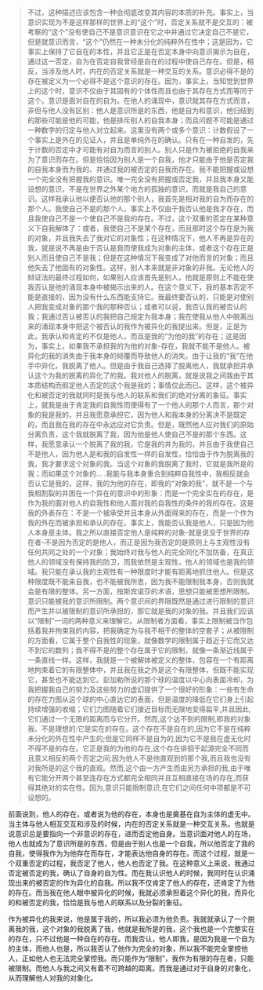 <blockquote data-pid="rECyQCrA">不过，这种描述应该包含一种会彻底改变其内容的本质的补充。事实上，当意识实现为不是这样那样的世界上的“这个”时，否定关系就不是交互的：被考察的“这个”没有使自己不是意识意识在它之中并通过它决定自己不是它，但是就意识而言，“这个”仍然在一种未分化的纯粹外在性中；这是因为，它事实上保持了它自在的本性，并且它正是在否定本身中向意识揭示为自在，通过这一否定，自为在否定自我曾经是自在的过程中使自己存在。但是，相反，当涉及他人时，内在的否定关系就是一种交互的关系。意识必得不是的存在被定义为一个必得不是这个意识的存在。因为，事实上，当知觉到世界上的这个时，意识不仅由于其固有的个体性而且也由于其存在方式而等同于这个。意识是面对自在的自为。在他人的涌现中，意识就其存在方式而言，非但与他人没有区别：他人是意识所是的东西，他是自为和意识，他归结到的那些可能是他的可能，他是排斥别人的自我本身；而且问题不可能是通过一种数字的归定与他人对立起来。这里没有两个或多个意识：计数假设了一个事实上是外在的见证人，并且是单纯外在的确认。只有在一种自发的，先于计数的否定中才可能有对自为而言的别人。别人只是作为被拒绝的自我来为了意识而存在。但是恰恰因为别人是一个自我，他才只能由于他是否定我的自我本身而为我的、并通过我的被否定的自我而存在。我不能把握或设想一个完全没有把握我的意识。唯一完全没有把握或否定我，并且我本身又能设想的意识，不是在世界之外某个地方的孤独的意识，而就是我自己的意识。这样我承认他以便否认他的那个别人，我首先是相对我的自为而存在的那个人。我使自己不是的那个人，事实上不仅由于我否认他是我才存在，而且我使自己不是一个使自己不是我的存在。不过，这个双重的否定在某种意义下自我解体了：或者，我使自己不是某个存在，而且那时这个存在是为我的对象，并且我失去了我对它的对象性；在这种情况下，他人不再是异在的我，就是说不再是由于否认是我而使我成为对象的主体，或者这个存在正是别人而且使自己不是我；但是在这种情况下我变成了对他而言的对象；而且他失去了他固有的对象性。这样，别人本来就是非对象的非我。无论他人的辩证法的最终过程如何，如果别人应该首先是别人，他就是原则上不能在使我否认是他的涌现本身中被揭示出来的人。在这个意义下，我的基本否定不能是直接的，因为没有什么东西能支持它。我最终要否认的，只能是对使别人把我变成对象的那个我的那种否认；或者可以说，我否认我的被否认的我；我通过否认被否认的我把自己规定为我本身；我在使我从他人中脱离出来的涌现本身中把这个被否认的我作为被异化的我提出来。但是，正是为此，我承认和肯定的不仅是他人，而且是我的“为他的我”的存在；这是因为，事实上，如果我不承担我的为他的对象-存在，我就不能不是他人。被异化的我的消失由于我本身的倾覆而导致他人的消失。由于让我的“我”在他手中异化，我脱离了他人。但是由于我自己选择了脱离他人，我就承担并承认这个为我的脱离的异化了的我。我对他人的脱离，就是说我之间我由于其本质结构而假定他人否定的这个我是我的；事情仅此而已。这样，这个被异化和被否定的我就同时是我与他人的联系和我们的绝对分离的象征。事实上，就我是由于肯定我的自我性而使得有了一个他人的那个人而言，那个对象的我是我的，并且我愿意承担它，因为他人和我本身的分离决不是既定的，而且我在我的存在中永远应对它负责。但是，既然他人应对我们的原始分离负责，这个我就脱离了我，因为他是他人使自己不是的那个东西。这样，我愿意承认一个脱离了我的我，它是我的并为我的，并且由于我使自己不是他人，因为他人是和我的自发性一样的自发性，恰恰由于作为脱离我的我，我才要求这个对象的我。当这个对象的我脱离了我时，它就是我所是的我；而如果这个对象的... .我能与我本身重合到纯粹自我性中，我相反就会否认它是我的。这样，我的为他的存在，即我的“对象的我”，就不是一个与我相割裂的并困在一个异在的意识中的形象：而是一个完全实在的存在，是作为我的面对他人的自我性和他人面对我的自我性的条件的我的存在。这是我的外表存在：不是一个被承受并且本身从外面得来的存在，而是一个作为我的外在而被承担和承认的存在。事实上，我能否认我是他人，只是因为他人本身是主体。我之所以直接否定他人是纯粹的对象-就是说没于世界的存在者-不是因为否定的是他人，而正是因为我否定的是原则上与主观性没有任何共同之处的一个对象；我始终对我与他人的完全同化不加防备，在真正他人的领域没有保持我的防卫，而我依然是主观性，他人的领域也是我的领域。我只能在承认我的主观性有一种限度时才能有距离地抓住他人。但是这种限度既不能来自我，也不能被我所思，因为我不能限制我本身，否则我就会是有限的整体。另一方面，按斯宾诺莎的术语，思想只能被思想所限制。意识只能被我的意识所限制。两个意识间的界限既然是通过进行限制的意识而产生并以被限制的意识所承担的，那它就是我的对象的我。并且我们应该以“限制”一词的两种意义来理解它。从限制者方面看，事实上限制被当作包括着我并拘束我的内容，把我确定为与我不相干的整体的空套子；从被限制的方面看，它属于整个自我性的现象，就像数学的限制属于趋近于它而又达不到它的数列；我不得不是的整个存在属于它的限制，就像一条渐近线属于一条直线一样。这样，我就是一个被解体被定义的整体，包容在一个有距离地拘束着它的有限整体中，并且我在我之外是这个有限整体，但既不能实现它，甚至也不能达到它。彭加勒所说的那个球的温度以中心向表面冷却，为我把握我自己的努力及这些努力的虚幻提供了一个很好的形象：一些有生命的存在力图从这个球的中心直达它的表面，但是温度的降低在它们身上引起持续增强的收缩；它们力图随着它们接近目标而无限地变得扁平,并且因此,它们通过一个无限的距离而与它分开。然而,这个达不到的限制,即我的对象我、不是理想的:它是实在的存在。这个存在不是自在的,因为它不是在纯粹未分化的外在性中产生的;但是它同样不是自为的,因为它不是我在虚无化时不得不是的存在。它正是我的为他的存在,这个存在徘徊于起源完全不同而且意义相反的两个否定之间;因为他人不是他直观到的那个我,而且我也没有对我所是的这个我的直观。然而,这个由一方产生而由另方承担的我,由于唯有它能分开两个甚至连存在方式都完全相同并且互相直接在场的存在,而获得其绝对的实在性。因为,意识只能限制意识,在它们之间任何中项都是不可设想的。</blockquote><p data-pid="ExpYncfS">前面说到，他人的存在，或者说为他的存在，本身也是奠基在自为主体的虚无中。当主体与他人相互交互和涉及的时候，内在的否定关系就是一种交互关系。也就是说意识总是要指向一个非意识的存在，进而否定他自身。当意识面对他人的在场，他人也就成为了意识所是的东西，但是由于别人也是一个自我，所以他否定了我的自我，使得我作为为他存在而存在，才能表达他自身的存在。而这个过程，就是一个双重否定的过程，我否定了他人，他人也否定了我。在这种意义上来说，我通过否定被否定的我，确认了自身的自为性。而在我认识他人的时候，我同时在认识涌现出来的被否定的作为异化的自我。所以我不仅肯定了他人的存在，还肯定了为他的存在。而当我在他人眼中被异化的时候，我就必须承担着这个异化的我，而异化的和被否定的我，恰恰是我与他人的联系以及分裂的象征。</p><p data-pid="tV4_AXNK">作为被异化的我来说，他是属于我的，所以我必须为他负责。我就就承认了一个脱离我的我，这个对象的我脱离了我，他就是我所是的我，这个我也是一个完整实在的存在，只不过他是一种自在的存在。而我否认，他人即我，是因为我是一个自为的主体，而他人也是，所以我否认了他作为完全的对象，所以我不能完全掌控他人，正如他人也无法完全掌控我。而只能作为“限制”，我作为有限的存在者，只能被限制。而他人与我之间又有着不可跨越的距离。而我是通过对于自身的对象化，从而理解他人对我的对象化。</p><p></p>